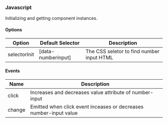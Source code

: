 ### Javascript

Initializing and getting component instances.

#### Options

| Option       | Default Selector     | Description                               |
|--------------|----------------------|-------------------------------------------|
| selectorInit | [data-numberinput]   | The CSS seletor to find number input HTML |

#### Events

| Name   | Description                                                       |
|--------|-------------------------------------------------------------------|
| click  | Increases and decreases value attribute of number-input           |
| change | Emitted when click event inceases or decreases number-input value |
